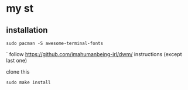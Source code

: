 # my st
## installation
```
sudo pacman -S awesome-terminal-fonts
```
`
follow https://github.com/imahumanbeing-irl/dwm/ instructions (except last one)

clone this

```
sudo make install
```

